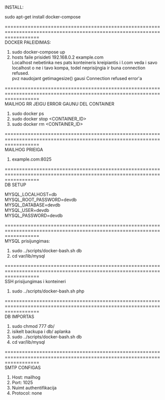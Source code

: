 INSTALL:
  
sudo apt-get install docker-compose  
  
========================================================================================================================  
DOCKER PALEIDIMAS:  
  
1. sudo docker-compose up  
2. hosts faile prisideti 192.168.0.2 example.com   
Localhost nebetinka nes pats konteineris kreipiantis i l.com veda i savo localhost o ne i tavo kompa, todel neprisijngia ir buna connection refused.  
pvz naudojant getimagesize() gausi Connection refused error'a  
  
========================================================================================================================  
MAILHOG RR JEIGU ERROR GAUNU DEL CONTAINER  
  
1. sudo docker ps  
2. sudo docker stop <CONTAINER_ID>  
3. sudo docker rm <CONTAINER_ID>  
  
========================================================================================================================  
MAILHOG PRIEIGA  
  
1. example.com:8025  
  
========================================================================================================================  
DB SETUP  
  
MYSQL_LOCALHOST=db  
MYSQL_ROOT_PASSWORD=devdb  
MYSQL_DATABASE=devdb  
MYSQL_USER=devdb  
MYSQL_PASSWORD=devdb  
  
========================================================================================================================  
MYSQL prisijungimas:  
  
1. sudo ../scripts/docker-bash.sh db  
2. cd var/lib/mysql  
  
========================================================================================================================  
SSH prisijungimas i konteineri  
  
1. sudo ../scripts/docker-bash.sh php  
  
========================================================================================================================  
DB IMPORTAS  
  
1. sudo chmod 777 db/  
2. isikelt backupa i db/ aplanka  
3. sudo ../scripts/docker-bash.sh db  
4. cd var/lib/mysql  
  
========================================================================================================================  
SMTP CONFIGAS  
  
1. Host: mailhog  
2. Port: 1025  
3. Nuimt authentifikacija  
4. Protocol: none  

